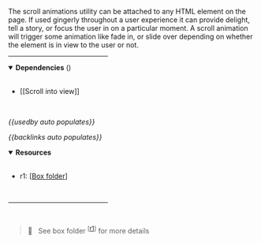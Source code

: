 <!-- category start --><!-- category end -->

The scroll animations utility can be attached to any HTML element on the page. If used gingerly throughout a user experience it can provide delight, tell a story, or focus the user in on a particular moment. A scroll animation will trigger some animation like fade in, or slide over depending on whether the element is in view to the user or not.

<hr width="40%" />

<!-- toc start --><!-- toc end -->

<details open="true">
  <summary><strong>Dependencies</strong> (<!-- dependencyCount start --><!-- dependencyCount end -->)</summary><br />
  
- [[Scroll into view]]

<br />
</details>

<!-- usedby start -->
*{{usedby auto populates}}*
<!-- usedby end -->

<!-- backlinks start -->
*{{backlinks auto populates}}*
<!-- backlinks end -->

<a name="resources"></a>
<details open="true">
  <summary><strong>Resources</strong></summary><br />

- r1: [[Box folder](https://ibm.ent.box.com/folder/125890741222)]

<br />
</details>

<hr width="40%" />

<br />

> 👀 &nbsp; See box folder <sup>[[r1](#resources)]</sup> for more details
